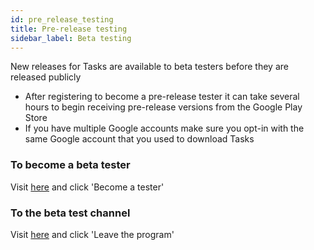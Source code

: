 ```yaml
---
id: pre_release_testing
title: Pre-release testing
sidebar_label: Beta testing
---
```


New releases for Tasks are available to beta testers before they are released publicly

* After registering to become a pre-release tester it can take several hours to begin receiving pre-release versions from the Google Play Store
* If you have multiple Google accounts make sure you opt-in with the same Google account that you used to download Tasks

### To become a beta tester

Visit [here](https://play.google.com/apps/testing/org.tasks) and click 'Become a tester'

### To the beta test channel

Visit [here](https://play.google.com/apps/testing/org.tasks) and click 'Leave the program'
